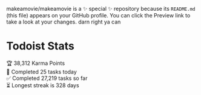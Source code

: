 makeamovie/makeamovie is a ✨ special ✨ repository because its `README.md` (this file) appears on your GitHub profile.
You can click the Preview link to take a look at your changes. darn right ya can

# Todoist Stats

<!-- TODO-IST:START -->
🏆  38,312 Karma Points           
🌸  Completed 25 tasks today           
✅  Completed 27,219 tasks so far           
⏳  Longest streak is 328 days
<!-- TODO-IST:END -->